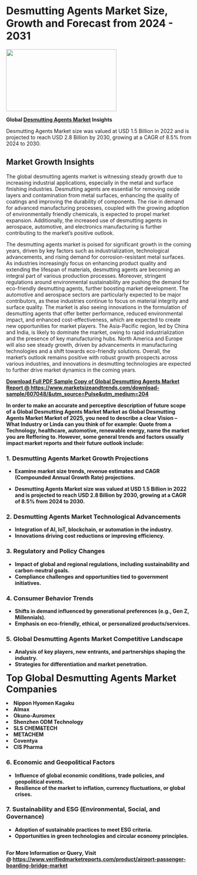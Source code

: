 <H1>Desmutting Agents Market Size, Growth and Forecast from 2024 - 2031</H1><img class="aligncenter size-medium wp-image-584254" src="https://thirdeyenews.in/wp-content/uploads/2024/09/Global-Market-Research-300x168.jpeg" alt="" width="300" height="168" /><p><strong>Global&nbsp;<a href="https://www.marketsizeandtrends.com/download-sample/607048/&amp;utm_source=Pulse&amp;utm_medium=204">Desmutting Agents Market</a> Insights</strong></p><p>Desmutting Agents Market size was valued at USD 1.5 Billion in 2022 and is projected to reach USD 2.8 Billion by 2030, growing at a CAGR of 8.5% from 2024 to 2030.</p><p><h2>Market Growth Insights</h2> <p>The global desmutting agents market is witnessing steady growth due to increasing industrial applications, especially in the metal and surface finishing industries. Desmutting agents are essential for removing oxide layers and contamination from metal surfaces, enhancing the quality of coatings and improving the durability of components. The rise in demand for advanced manufacturing processes, coupled with the growing adoption of environmentally friendly chemicals, is expected to propel market expansion. Additionally, the increased use of desmutting agents in aerospace, automotive, and electronics manufacturing is further contributing to the market’s positive outlook.</p> <p><strong><a href="#"></a></strong></p> <p>The desmutting agents market is poised for significant growth in the coming years, driven by key factors such as industrialization, technological advancements, and rising demand for corrosion-resistant metal surfaces. As industries increasingly focus on enhancing product quality and extending the lifespan of materials, desmutting agents are becoming an integral part of various production processes. Moreover, stringent regulations around environmental sustainability are pushing the demand for eco-friendly desmutting agents, further boosting market development. The automotive and aerospace sectors are particularly expected to be major contributors, as these industries continue to focus on material integrity and surface quality. The market is also seeing innovations in the formulation of desmutting agents that offer better performance, reduced environmental impact, and enhanced cost-effectiveness, which are expected to create new opportunities for market players. The Asia-Pacific region, led by China and India, is likely to dominate the market, owing to rapid industrialization and the presence of key manufacturing hubs. North America and Europe will also see steady growth, driven by advancements in manufacturing technologies and a shift towards eco-friendly solutions. Overall, the market’s outlook remains positive with robust growth prospects across various industries, and innovations in desmutting technologies are expected to further drive market dynamics in the coming years.</p> <p><strong><a href="#"></p><p><span class=""><strong>Download Full PDF Sample Copy of Global Desmutting Agents Market Report</strong> @ <a href="https://www.marketsizeandtrends.com/download-sample/607048/&amp;utm_source=Pulse&amp;utm_medium=204" target="_blank">https://www.marketsizeandtrends.com/download-sample/607048/&amp;utm_source=Pulse&amp;utm_medium=204</a></span></p><p>In order to make an accurate and perceptive description of future scope of a Global&nbsp;Desmutting Agents Market Market as Global&nbsp;Desmutting Agents Market Market of 2025, you need to describe a clear Vision &ndash; What Industry or Linda can you think of for example: Quote from a Technology, healthcare, automotive, renewable energy, name the market you are Reffering to. However, some general trends and factors usually impact market reports and their future outlook include:</p><h3>1.&nbsp;<strong>Desmutting Agents Market Growth Projections</strong></h3><ul><li>Examine market size trends, revenue estimates and CAGR (Compounded Annual Growth Rate) projections.</li><li><p>Desmutting Agents Market size was valued at USD 1.5 Billion in 2022 and is projected to reach USD 2.8 Billion by 2030, growing at a CAGR of 8.5% from 2024 to 2030.</p></li></ul><h3>2.&nbsp;<strong>Desmutting Agents Market Technological Advancements</strong></h3><ul><li>Integration of AI, IoT, blockchain, or automation in the industry.</li><li>Innovations driving cost reductions or improving efficiency.</li></ul><h3>3.&nbsp;<strong>Regulatory and Policy Changes</strong></h3><ul><li>Impact of global and regional regulations, including sustainability and carbon-neutral goals.</li><li>Compliance challenges and opportunities tied to government initiatives.</li></ul><h3>4.&nbsp;<strong>Consumer Behavior Trends</strong></h3><ul><li>Shifts in demand influenced by generational preferences (e.g., Gen Z, Millennials).</li><li>Emphasis on eco-friendly, ethical, or personalized products/services.</li></ul><h3>5.&nbsp;<strong>Global Desmutting Agents Market Competitive Landscape</strong></h3><ul><li>Analysis of key players, new entrants, and partnerships shaping the industry.</li><li>Strategies for differentiation and market penetration.</li></ul><p data-pm-slice="1 1 []"><span style="color: inherit; font-family: inherit; font-size: 25px;">Top Global Desmutting Agents Market Companies</span></p><div class="" data-test-id=""><p><li>Nippon Hyomen Kagaku</li><li> Almax</li><li> Okuno-Auromex</li><li> Shenzhen ODM Technology</li><li> SLS CHEM&TECH</li><li> METACHEM</li><li> Coventya</li><li> CIS Pharma</li></p></div><h3>6.&nbsp;<strong>Economic and Geopolitical Factors</strong></h3><ul><li>Influence of global economic conditions, trade policies, and geopolitical events.</li><li>Resilience of the market to inflation, currency fluctuations, or global crises.</li></ul><h3>7.&nbsp;<strong>Sustainability and ESG (Environmental, Social, and Governance)</strong></h3><ul><li>Adoption of sustainable practices to meet ESG criteria.</li><li>Opportunities in green technologies and circular economy principles.</li></ul><h2><strong style="font-size: 14px;">For More Information or Query, Visit @&nbsp;</strong><a style="background-color: #ffffff; font-size: 14px;" href="https://www.marketsizeandtrends.com/report/desmutting-agents-market/" target="_blank">https://www.verifiedmarketreports.com/product/airport-passenger-boarding-bridge-market</a></h2>
